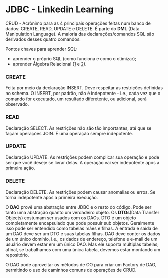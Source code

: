 # JDBC - Linkedin Learning
CRUD - Acrônimo para as 4 principais operações feitas num banco de dados: CREATE, READ, UPDATE e DELETE.
É parte do **DML** (Data Manipulation Language). A maioria das declarações/comandos SQL são derivados desses quatro comandos.

Pontos chaves para aprender SQL:
* aprender o próprio SQL (como funciona e como o otimizar);
* aprender Álgebra Relacional ([1](https://www.ic.unicamp.br/~geovane/mo410-091/Ch04a-AlgR_pt.pdf) e [2](https://pt.wikipedia.org/wiki/%C3%81lgebra_relacional)).

### CREATE
Feita por meio da declaração INSERT. Deve respeitar as restrições definidas no schema. O INSERT, por padrão, não é indepotente - i.e., cada vez que o comando for executado, um resultado diferetente, ou adicional, será observado.

### READ
Declaração SELECT. As restrições não são tão importantes, até que se façam operações JOIN. É uma operação sempre indepotente.

### UPDATE
Declaração UPDATE. As restrições podem complicar sua operação e pode ser que você deseje se livrar delas. A operação vai ser indepotente após a primeira ação.

### DELETE
Declaração DELETE. As restrições podem causar anomalias ou erros. Se torna indepotente após a primeira execução.


O **DAO** provê uma abstração entre JDBC e o resto do código. Pode ser tanto uma abstração quanto um verdadeiro objeto. Os **DTOs**(Data Transfer Objects) costumam ser usados com os DAOs. DTO é um objeto completamente encapsulado que pode possuir sub objetos. Geralmente isso pode ser entendido como tabelas mães e filhas. A entrada e saída de um DAO deve ser um DTO e suas tabelas filhas. DAO deve conter os dados de um único domínio, i.e., os dados de endereço, telefone e e-mail de um usuário devem estar em um único DAO. Mas ele suporta múltiplas tabelas; afinal, se trabalhamos com uma única tabela, devemos estar montando um repositório.

O DAO pode aproveitar os métodos de OO para criar um Factory de DAO, permitindo o uso de caminhos comuns de operações de CRUD. 
